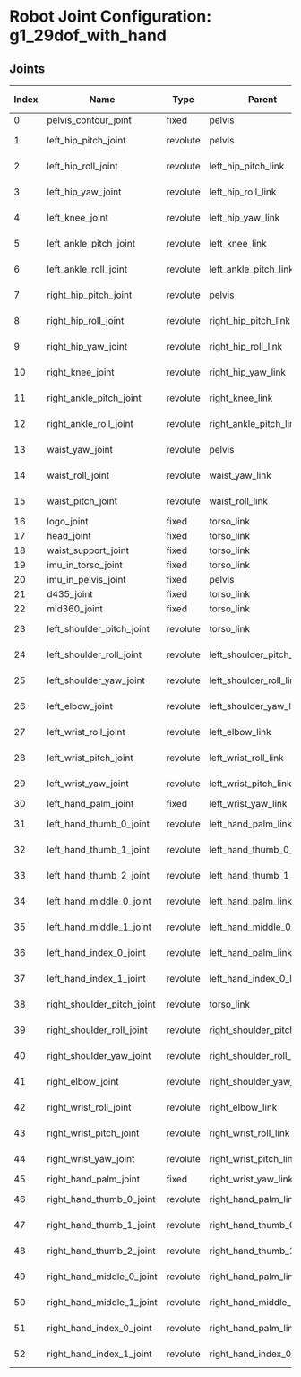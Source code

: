 # Robot Joint Configuration: g1_29dof_with_hand

## Joints

| Index | Name | Type | Parent | Child | Angle Limits | Force Limits |
|---|---|---|---|---|---|---|
| 0 | pelvis_contour_joint | fixed | pelvis | pelvis_contour_link | [] | [] |
| 1 | left_hip_pitch_joint | revolute | pelvis | left_hip_pitch_link | [-2.5307, 2.8798] | [-88.0, 88.0] |
| 2 | left_hip_roll_joint | revolute | left_hip_pitch_link | left_hip_roll_link | [-0.5236, 2.9671] | [-88.0, 88.0] |
| 3 | left_hip_yaw_joint | revolute | left_hip_roll_link | left_hip_yaw_link | [-2.7576, 2.7576] | [-88.0, 88.0] |
| 4 | left_knee_joint | revolute | left_hip_yaw_link | left_knee_link | [-0.087267, 2.8798] | [-139.0, 139.0] |
| 5 | left_ankle_pitch_joint | revolute | left_knee_link | left_ankle_pitch_link | [-0.87267, 0.5236] | [-50.0, 50.0] |
| 6 | left_ankle_roll_joint | revolute | left_ankle_pitch_link | left_ankle_roll_link | [-0.2618, 0.2618] | [-50.0, 50.0] |
| 7 | right_hip_pitch_joint | revolute | pelvis | right_hip_pitch_link | [-2.5307, 2.8798] | [-88.0, 88.0] |
| 8 | right_hip_roll_joint | revolute | right_hip_pitch_link | right_hip_roll_link | [-2.9671, 0.5236] | [-88.0, 88.0] |
| 9 | right_hip_yaw_joint | revolute | right_hip_roll_link | right_hip_yaw_link | [-2.7576, 2.7576] | [-88.0, 88.0] |
| 10 | right_knee_joint | revolute | right_hip_yaw_link | right_knee_link | [-0.087267, 2.8798] | [-139.0, 139.0] |
| 11 | right_ankle_pitch_joint | revolute | right_knee_link | right_ankle_pitch_link | [-0.87267, 0.5236] | [-50.0, 50.0] |
| 12 | right_ankle_roll_joint | revolute | right_ankle_pitch_link | right_ankle_roll_link | [-0.2618, 0.2618] | [-50.0, 50.0] |
| 13 | waist_yaw_joint | revolute | pelvis | waist_yaw_link | [-2.618, 2.618] | [-88.0, 88.0] |
| 14 | waist_roll_joint | revolute | waist_yaw_link | waist_roll_link | [-0.52, 0.52] | [-50.0, 50.0] |
| 15 | waist_pitch_joint | revolute | waist_roll_link | torso_link | [-0.52, 0.52] | [-50.0, 50.0] |
| 16 | logo_joint | fixed | torso_link | logo_link | [] | [] |
| 17 | head_joint | fixed | torso_link | head_link | [] | [] |
| 18 | waist_support_joint | fixed | torso_link | waist_support_link | [] | [] |
| 19 | imu_in_torso_joint | fixed | torso_link | imu_in_torso | [] | [] |
| 20 | imu_in_pelvis_joint | fixed | pelvis | imu_in_pelvis | [] | [] |
| 21 | d435_joint | fixed | torso_link | d435_link | [] | [] |
| 22 | mid360_joint | fixed | torso_link | mid360_link | [] | [] |
| 23 | left_shoulder_pitch_joint | revolute | torso_link | left_shoulder_pitch_link | [-3.0892, 2.6704] | [-25.0, 25.0] |
| 24 | left_shoulder_roll_joint | revolute | left_shoulder_pitch_link | left_shoulder_roll_link | [-1.5882, 2.2515] | [-25.0, 25.0] |
| 25 | left_shoulder_yaw_joint | revolute | left_shoulder_roll_link | left_shoulder_yaw_link | [-2.618, 2.618] | [-25.0, 25.0] |
| 26 | left_elbow_joint | revolute | left_shoulder_yaw_link | left_elbow_link | [-1.0472, 2.0944] | [-25.0, 25.0] |
| 27 | left_wrist_roll_joint | revolute | left_elbow_link | left_wrist_roll_link | [-1.972222054, 1.972222054] | [-25.0, 25.0] |
| 28 | left_wrist_pitch_joint | revolute | left_wrist_roll_link | left_wrist_pitch_link | [-1.614429558, 1.614429558] | [-5.0, 5.0] |
| 29 | left_wrist_yaw_joint | revolute | left_wrist_pitch_link | left_wrist_yaw_link | [-1.614429558, 1.614429558] | [-5.0, 5.0] |
| 30 | left_hand_palm_joint | fixed | left_wrist_yaw_link | left_hand_palm_link | [] | [] |
| 31 | left_hand_thumb_0_joint | revolute | left_hand_palm_link | left_hand_thumb_0_link | [-1.04719755, 1.04719755] | [-2.45, 2.45] |
| 32 | left_hand_thumb_1_joint | revolute | left_hand_thumb_0_link | left_hand_thumb_1_link | [-0.72431163, 1.04719755] | [-1.4, 1.4] |
| 33 | left_hand_thumb_2_joint | revolute | left_hand_thumb_1_link | left_hand_thumb_2_link | [0.0, 1.74532925] | [-1.4, 1.4] |
| 34 | left_hand_middle_0_joint | revolute | left_hand_palm_link | left_hand_middle_0_link | [-1.57079632, 0.0] | [-1.4, 1.4] |
| 35 | left_hand_middle_1_joint | revolute | left_hand_middle_0_link | left_hand_middle_1_link | [-1.74532925, 0.0] | [-1.4, 1.4] |
| 36 | left_hand_index_0_joint | revolute | left_hand_palm_link | left_hand_index_0_link | [-1.57079632, 0.0] | [-1.4, 1.4] |
| 37 | left_hand_index_1_joint | revolute | left_hand_index_0_link | left_hand_index_1_link | [-1.74532925, 0.0] | [-1.4, 1.4] |
| 38 | right_shoulder_pitch_joint | revolute | torso_link | right_shoulder_pitch_link | [-3.0892, 2.6704] | [-25.0, 25.0] |
| 39 | right_shoulder_roll_joint | revolute | right_shoulder_pitch_link | right_shoulder_roll_link | [-2.2515, 1.5882] | [-25.0, 25.0] |
| 40 | right_shoulder_yaw_joint | revolute | right_shoulder_roll_link | right_shoulder_yaw_link | [-2.618, 2.618] | [-25.0, 25.0] |
| 41 | right_elbow_joint | revolute | right_shoulder_yaw_link | right_elbow_link | [-1.0472, 2.0944] | [-25.0, 25.0] |
| 42 | right_wrist_roll_joint | revolute | right_elbow_link | right_wrist_roll_link | [-1.972222054, 1.972222054] | [-25.0, 25.0] |
| 43 | right_wrist_pitch_joint | revolute | right_wrist_roll_link | right_wrist_pitch_link | [-1.614429558, 1.614429558] | [-5.0, 5.0] |
| 44 | right_wrist_yaw_joint | revolute | right_wrist_pitch_link | right_wrist_yaw_link | [-1.614429558, 1.614429558] | [-5.0, 5.0] |
| 45 | right_hand_palm_joint | fixed | right_wrist_yaw_link | right_hand_palm_link | [] | [] |
| 46 | right_hand_thumb_0_joint | revolute | right_hand_palm_link | right_hand_thumb_0_link | [-1.04719755, 1.04719755] | [-2.45, 2.45] |
| 47 | right_hand_thumb_1_joint | revolute | right_hand_thumb_0_link | right_hand_thumb_1_link | [-1.04719755, 0.72431163] | [-1.4, 1.4] |
| 48 | right_hand_thumb_2_joint | revolute | right_hand_thumb_1_link | right_hand_thumb_2_link | [-1.74532925, 0.0] | [-1.4, 1.4] |
| 49 | right_hand_middle_0_joint | revolute | right_hand_palm_link | right_hand_middle_0_link | [0.0, 1.57079632] | [-1.4, 1.4] |
| 50 | right_hand_middle_1_joint | revolute | right_hand_middle_0_link | right_hand_middle_1_link | [0.0, 1.74532925] | [-1.4, 1.4] |
| 51 | right_hand_index_0_joint | revolute | right_hand_palm_link | right_hand_index_0_link | [0.0, 1.57079632] | [-1.4, 1.4] |
| 52 | right_hand_index_1_joint | revolute | right_hand_index_0_link | right_hand_index_1_link | [0.0, 1.74532925] | [-1.4, 1.4] |
